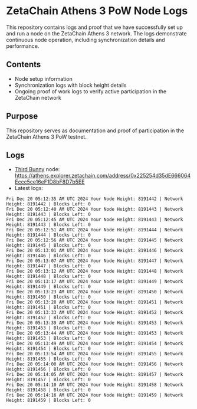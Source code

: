 # ZetaChain Athens 3 PoW Node Logs
This repository contains logs and proof that we have successfully set up and run a node on the ZetaChain Athens 3 network. The logs demonstrate continuous node operation, including synchronization details and performance.

## Contents
- Node setup information
- Synchronization logs with block height details
- Ongoing proof of work logs to verify active participation in the ZetaChain network

## Purpose
This repository serves as documentation and proof of participation in the ZetaChain Athens 3 PoW testnet.

## Logs

- [Third Bunny](https://thirdbunny.xyz/) node: https://athens.explorer.zetachain.com/address/0x225254d35dE666064Eccc5ce16eF1D8bF8D7b5EE
- Latest logs:
```
Fri Dec 20 05:12:35 AM UTC 2024 Your Node Height: 8191442 | Network Height: 8191442 | Blocks Left: 0
Fri Dec 20 05:12:40 AM UTC 2024 Your Node Height: 8191443 | Network Height: 8191443 | Blocks Left: 0
Fri Dec 20 05:12:45 AM UTC 2024 Your Node Height: 8191443 | Network Height: 8191443 | Blocks Left: 0
Fri Dec 20 05:12:51 AM UTC 2024 Your Node Height: 8191444 | Network Height: 8191444 | Blocks Left: 0
Fri Dec 20 05:12:56 AM UTC 2024 Your Node Height: 8191445 | Network Height: 8191445 | Blocks Left: 0
Fri Dec 20 05:13:01 AM UTC 2024 Your Node Height: 8191446 | Network Height: 8191446 | Blocks Left: 0
Fri Dec 20 05:13:07 AM UTC 2024 Your Node Height: 8191447 | Network Height: 8191447 | Blocks Left: 0
Fri Dec 20 05:13:12 AM UTC 2024 Your Node Height: 8191448 | Network Height: 8191448 | Blocks Left: 0
Fri Dec 20 05:13:17 AM UTC 2024 Your Node Height: 8191449 | Network Height: 8191449 | Blocks Left: 0
Fri Dec 20 05:13:23 AM UTC 2024 Your Node Height: 8191450 | Network Height: 8191450 | Blocks Left: 0
Fri Dec 20 05:13:28 AM UTC 2024 Your Node Height: 8191451 | Network Height: 8191451 | Blocks Left: 0
Fri Dec 20 05:13:33 AM UTC 2024 Your Node Height: 8191452 | Network Height: 8191452 | Blocks Left: 0
Fri Dec 20 05:13:39 AM UTC 2024 Your Node Height: 8191453 | Network Height: 8191453 | Blocks Left: 0
Fri Dec 20 05:13:44 AM UTC 2024 Your Node Height: 8191453 | Network Height: 8191453 | Blocks Left: 0
Fri Dec 20 05:13:49 AM UTC 2024 Your Node Height: 8191454 | Network Height: 8191454 | Blocks Left: 0
Fri Dec 20 05:13:54 AM UTC 2024 Your Node Height: 8191455 | Network Height: 8191455 | Blocks Left: 0
Fri Dec 20 05:14:00 AM UTC 2024 Your Node Height: 8191456 | Network Height: 8191456 | Blocks Left: 0
Fri Dec 20 05:14:05 AM UTC 2024 Your Node Height: 8191457 | Network Height: 8191457 | Blocks Left: 0
Fri Dec 20 05:14:10 AM UTC 2024 Your Node Height: 8191458 | Network Height: 8191458 | Blocks Left: 0
Fri Dec 20 05:14:16 AM UTC 2024 Your Node Height: 8191459 | Network Height: 8191459 | Blocks Left: 0
```
